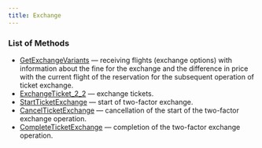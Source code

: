 ```yaml
---
title: Exchange
---
```


### List of Methods


- [GetExchangeVariants](/avia/request/getexchangevariants) — receiving flights (exchange options) with information about the fine for the exchange and the difference in price with the current flight of the reservation for the subsequent operation of ticket exchange.
- [ExchangeTicket_2_2](/avia/request/exchangeticket) — exchange  tickets.
- [StartTicketExchange](/avia/request/startticketexchange) — start of two-factor exchange.
- [CancelTicketExchange](/avia/request/cancelticketexchange) — cancellation of the start of the two-factor exchange operation.
- [CompleteTicketExchange](/avia/request/completeticketexchange) — completion of the two-factor exchange operation.